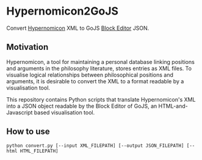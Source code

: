 # Hypernomicon2GoJS

Convert [Hypernomicon](https://sourceforge.net/projects/hypernomicon/) XML to GoJS [Block Editor](https://gojs.net/latest/samples/blockEditor.html) JSON.

## Motivation

Hypernomicon, a tool for maintaining a personal database linking positions and arguments in the philosophy literature, stores entries as XML files.
To visualise logical relationships between philosophical positions and arguments, it is desirable to convert the XML to a format readable by a visualisation tool.

This repository contains Python scripts that translate Hypernomicon's XML into a JSON object readable by the Block Editor of GoJS, an HTML-and-Javascript based visualisation tool.

## How to use

`python convert.py [--input XML_FILEPATH] [--output JSON_FILEPATH] [--html HTML_FILEPATH]`
